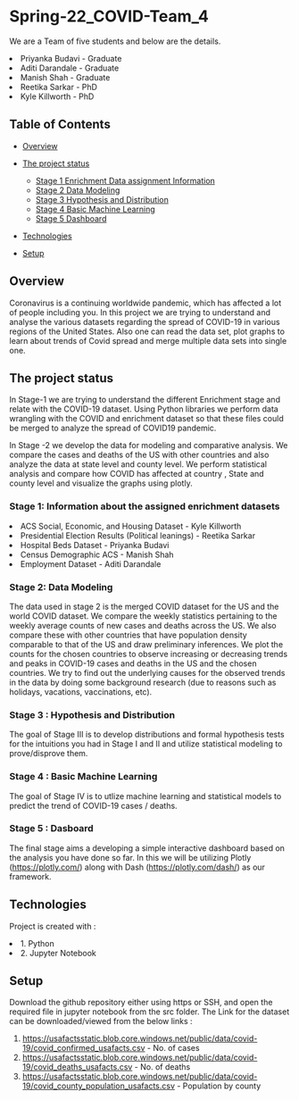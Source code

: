 
# Spring-22_COVID-Team_4

We are a Team of five students and below are the details. 

<li>Priyanka  Budavi - Graduate</li>
<li> Aditi Darandale - Graduate</li>
<li> Manish Shah - Graduate</li>
<li> Reetika Sarkar  - PhD </li>
<li> Kyle  Killworth - PhD </li>


## Table of Contents
* [Overview](#Overview)
* [The project status](#The-project-status)
  + [Stage 1 Enrichment Data assignment Information](#stage-1-information-about-the-assigned-enrichment-datasets)
  + [Stage 2 Data Modeling](#stage-2-data-modeling)
  + [Stage 3 Hypothesis and Distribution](#stage-3-Hypothesis-and-Distribution)
  + [Stage 4 Basic Machine Learning](#stage-4-Basic-Machine-Learning)
  + [Stage 5 Dashboard](#stage-5-Dasboard)
  
* [Technologies](#Technologies)
* [Setup](#Setup)


## Overview

Coronavirus is a continuing worldwide pandemic, which has affected a lot of people including you. In this project we are trying to understand and analyse the various datasets regarding the spread of COVID-19 in various regions of the United States. Also one can read the data set, plot graphs to learn about trends of Covid spread and merge multiple data sets into single one. 
 
## The project status 

In Stage-1 we are trying to understand the different Enrichment stage and relate with the COVID-19 dataset. Using Python libraries we perform data wrangling with the COVID and enrichment dataset so that these files could be merged to analyze the spread of COVID19 pandemic.

In Stage -2  we develop the data for modeling and comparative analysis. We compare the cases and deaths of the US with other countries and also analyze the data at state level and county level. We perform statistical analysis and compare how COVID has affected at country , State and county level and visualize the graphs using plotly. 


### Stage 1: Information about the assigned enrichment datasets 

<li>ACS Social, Economic, and Housing Dataset - Kyle Killworth</li>
<li>Presidential Election Results (Political leanings) - Reetika Sarkar </li>
<li>Hospital Beds Dataset -  Priyanka Budavi</li>
<li>Census Demographic ACS - Manish Shah </li>
<li>Employment Dataset  - Aditi Darandale </li>

### Stage 2: Data Modeling

The data used in stage 2 is the merged COVID dataset for the US and the world COVID dataset. We compare the weekly statistics pertaining to the weekly average counts of new cases and deaths across the US. We also compare these with other countries that have population density comparable to that of the US and draw preliminary inferences. We plot the counts for the chosen countries to observe increasing or decreasing trends and peaks in COVID-19 cases and deaths in the US and the chosen countries. We try to find out the underlying causes for the observed trends in the data by doing some background research (due to reasons such as holidays, vacations, vaccinations, etc).  

### Stage 3 : Hypothesis and Distribution

The goal of Stage III is to develop distributions and formal hypothesis tests for the intuitions you had in Stage I and II and utilize statistical modeling to prove/disprove them.

### Stage 4 : Basic Machine Learning

The goal of Stage IV is to utlize machine learning and statistical models to predict the trend of COVID-19 cases / deaths.


### Stage 5 : Dasboard

The final stage aims a developing a simple interactive dashboard based on the analysis you have done so far. In this we will be utilizing Plotly (https://plotly.com/) along with Dash (https://plotly.com/dash/) as our framework.

## Technologies
   Project is created with : 
    <li> 1. Python </li>
    <li> 2. Jupyter Notebook </li>
     
     
## Setup
Download the github repository either using https or SSH, and open the required file in jupyter notebook from the src folder.
The Link for the dataset can be downloaded/viewed from the below links : 
  1. https://usafactsstatic.blob.core.windows.net/public/data/covid-19/covid_confirmed_usafacts.csv  - No. of cases 
  2. https://usafactsstatic.blob.core.windows.net/public/data/covid-19/covid_deaths_usafacts.csv - No. of deaths
  3. https://usafactsstatic.blob.core.windows.net/public/data/covid-19/covid_county_population_usafacts.csv  - Population by county

